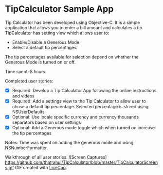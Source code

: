 # TipCalculator Sample App
Tip Calculator has been developed using Objective-C. It is a simple application that allows you to enter a bill amount and calculates a tip. TipCalculator has setting view which allows user to:
* Enable/Disable a Generous Mode
* Select a default tip percentages. 

The tip percentages available for selection depend on whether the Generous Mode is turned on or off.

Time spent: 8 hours

Completed user stories:

 * [x] Required: Develop a Tip Calculator App following the online instructions and videos
 * [x] Required: Add a settings view to the Tip Calculator to allow user to chose a default tip percentage. Selected percentage is stored using NSUserDefaults
 * [x] Optional: Use locale specific currency and currency thousands separators based on user settings
 * [x] Optional: Add a Generous mode toggle which when turned on increase the tip percentages
 
Notes:
Time was spent on adding the generous mode and using NSNumberFormatter.

Walkthrough of all user stories:
![Screen Captures] https://github.com/thatrahul/TipCalculator/blob/master/TipCalculatorScreens.gif
GIF created with [LiceCap](http://www.cockos.com/licecap/).
